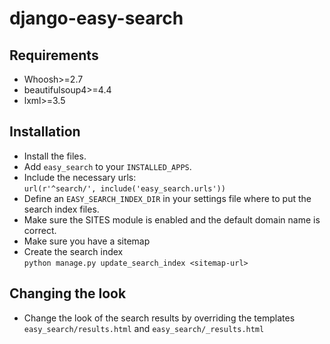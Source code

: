 # django-easy-search


## Requirements

- Whoosh>=2.7
- beautifulsoup4>=4.4
- lxml>=3.5


## Installation

- Install the files.
- Add `easy_search` to your `INSTALLED_APPS`.
- Include the necessary urls:  
  `url(r'^search/', include('easy_search.urls'))`
- Define an `EASY_SEARCH_INDEX_DIR` in your settings file where to put the search index files.
- Make sure the SITES module is enabled and the default domain name is correct.
- Make sure you have a sitemap
- Create the search index  
  `python manage.py update_search_index <sitemap-url>`



## Changing the look

- Change the look of the search results by overriding the templates
  `easy_search/results.html`
  and
  `easy_search/_results.html`
